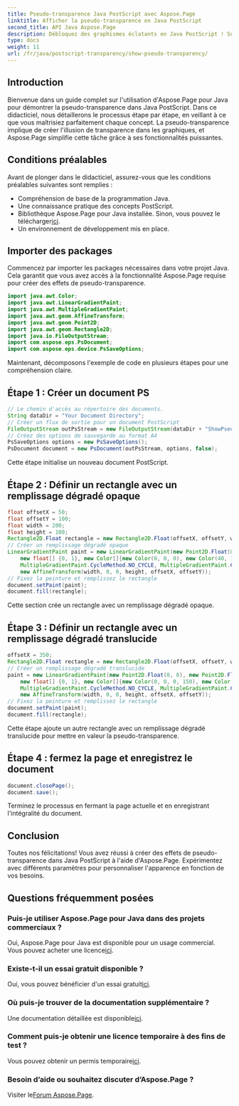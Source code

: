 ```yaml
---
title: Pseudo-transparence Java PostScript avec Aspose.Page
linktitle: Afficher la pseudo-transparence en Java PostScript
second_title: API Java Aspose.Page
description: Débloquez des graphismes éclatants en Java PostScript ! Suivez notre didacticiel Aspose.Page pour créer une pseudo-transparence étape par étape. Télécharger maintenant!
type: docs
weight: 11
url: /fr/java/postscript-transparency/show-pseudo-transparency/
---
```

## Introduction
Bienvenue dans un guide complet sur l'utilisation d'Aspose.Page pour Java pour démontrer la pseudo-transparence dans Java PostScript. Dans ce didacticiel, nous détaillerons le processus étape par étape, en veillant à ce que vous maîtrisiez parfaitement chaque concept. La pseudo-transparence implique de créer l'illusion de transparence dans les graphiques, et Aspose.Page simplifie cette tâche grâce à ses fonctionnalités puissantes.
## Conditions préalables
Avant de plonger dans le didacticiel, assurez-vous que les conditions préalables suivantes sont remplies :
- Compréhension de base de la programmation Java.
- Une connaissance pratique des concepts PostScript.
-  Bibliothèque Aspose.Page pour Java installée. Sinon, vous pouvez le télécharger[ici](https://releases.aspose.com/page/java/).
- Un environnement de développement mis en place.
## Importer des packages
Commencez par importer les packages nécessaires dans votre projet Java. Cela garantit que vous avez accès à la fonctionnalité Aspose.Page requise pour créer des effets de pseudo-transparence.
```java
import java.awt.Color;
import java.awt.LinearGradientPaint;
import java.awt.MultipleGradientPaint;
import java.awt.geom.AffineTransform;
import java.awt.geom.Point2D;
import java.awt.geom.Rectangle2D;
import java.io.FileOutputStream;
import com.aspose.eps.PsDocument;
import com.aspose.eps.device.PsSaveOptions;
```
Maintenant, décomposons l'exemple de code en plusieurs étapes pour une compréhension claire.
## Étape 1 : Créer un document PS
```java
// Le chemin d'accès au répertoire des documents.
String dataDir = "Your Document Directory";
// Créer un flux de sortie pour un document PostScript
FileOutputStream outPsStream = new FileOutputStream(dataDir + "ShowPseudoTransparency_outPS.ps");
// Créez des options de sauvegarde au format A4
PsSaveOptions options = new PsSaveOptions();
PsDocument document = new PsDocument(outPsStream, options, false);
```
Cette étape initialise un nouveau document PostScript.
## Étape 2 : Définir un rectangle avec un remplissage dégradé opaque
```java
float offsetX = 50;
float offsetY = 100;
float width = 200;
float height = 100;
Rectangle2D.Float rectangle = new Rectangle2D.Float(offsetX, offsetY, width, height);
// Créer un remplissage dégradé opaque
LinearGradientPaint paint = new LinearGradientPaint(new Point2D.Float(0, 0), new Point2D.Float(200, 100),
    new float[] {0, 1}, new Color[]{new Color(0, 0, 0), new Color(40, 128, 70)},
    MultipleGradientPaint.CycleMethod.NO_CYCLE, MultipleGradientPaint.ColorSpaceType.SRGB,
    new AffineTransform(width, 0, 0, height, offsetX, offsetY));
// Fixez la peinture et remplissez le rectangle
document.setPaint(paint);
document.fill(rectangle);
```
Cette section crée un rectangle avec un remplissage dégradé opaque.
## Étape 3 : Définir un rectangle avec un remplissage dégradé translucide
```java
offsetX = 350;
Rectangle2D.Float rectangle = new Rectangle2D.Float(offsetX, offsetY, width, height);
// Créer un remplissage dégradé translucide
paint = new LinearGradientPaint(new Point2D.Float(0, 0), new Point2D.Float(200, 100),
    new float[] {0, 1}, new Color[]{new Color(0, 0, 0, 150), new Color(40, 128, 70, 50)},
    MultipleGradientPaint.CycleMethod.NO_CYCLE, MultipleGradientPaint.ColorSpaceType.SRGB,
    new AffineTransform(width, 0, 0, height, offsetX, offsetY));
// Fixez la peinture et remplissez le rectangle
document.setPaint(paint);
document.fill(rectangle);
```
Cette étape ajoute un autre rectangle avec un remplissage dégradé translucide pour mettre en valeur la pseudo-transparence.
## Étape 4 : fermez la page et enregistrez le document
```java
document.closePage();
document.save();
```
Terminez le processus en fermant la page actuelle et en enregistrant l'intégralité du document.
## Conclusion
Toutes nos félicitations! Vous avez réussi à créer des effets de pseudo-transparence dans Java PostScript à l'aide d'Aspose.Page. Expérimentez avec différents paramètres pour personnaliser l'apparence en fonction de vos besoins.
## Questions fréquemment posées
### Puis-je utiliser Aspose.Page pour Java dans des projets commerciaux ?
 Oui, Aspose.Page pour Java est disponible pour un usage commercial. Vous pouvez acheter une licence[ici](https://purchase.aspose.com/buy).
### Existe-t-il un essai gratuit disponible ?
 Oui, vous pouvez bénéficier d'un essai gratuit[ici](https://releases.aspose.com/).
### Où puis-je trouver de la documentation supplémentaire ?
 Une documentation détaillée est disponible[ici](https://reference.aspose.com/page/java/).
### Comment puis-je obtenir une licence temporaire à des fins de test ?
 Vous pouvez obtenir un permis temporaire[ici](https://purchase.aspose.com/temporary-license/).
### Besoin d’aide ou souhaitez discuter d’Aspose.Page ?
 Visiter le[Forum Aspose.Page](https://forum.aspose.com/c/page/39).